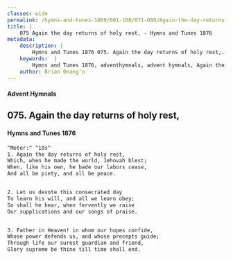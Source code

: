 ```yaml
---
classes: wide
permalink: /hymns-and-tunes-1869/001-100/071-080/Again-the-day-returns-of-holy-rest,/
title: |
    075 Again the day returns of holy rest, - Hymns and Tunes 1876
metadata:
    description: |
        Hymns and Tunes 1876 075. Again the day returns of holy rest,. Which, when he made the world, Jehovah blest;  When, like his own, he bade our labors cease, And all be piety, and all be peace. 
    keywords:  |
        Hymns and Tunes 1876, adventhymnals, advent hymnals, Again the day returns of holy rest,, Which, when he made the world, Jehovah blest; , 
    author: Brian Onang'o
---
```


#### Advent Hymnals
## 075. Again the day returns of holy rest,
####  Hymns and Tunes 1876

```txt
^Meter:^ ^10s^
1. Again the day returns of holy rest,
Which, when he made the world, Jehovah blest; 
When, like his own, he bade our labors cease,
And all be piety, and all be peace.


2. Let us devote this consecrated day
To learn his will, and all we learn obey;
So shall he hear, when fervently we raise 
Our supplications and our songs of praise.


3. Father in Heaven! in whom our hopes confide, 
Whose power defends us, and whose precepts guide; 
Through life our surest guardian and friend,
Glory supreme be thine till time shall end.
```
